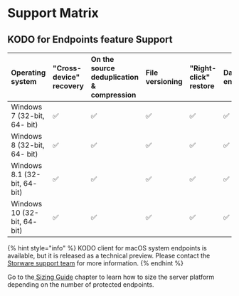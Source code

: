 # Support Matrix

## KODO for Endpoints feature Support

| Operating system | "Cross-device" recovery | On the source deduplication & compression | File versioning | "Right-click" restore | Data encryption |
| :--- | :--- | :--- | :--- | :--- | :--- |
| Windows 7 \(32-bit, 64- bit\) | ✅ | ✅ | ✅ | ✅ | ✅ |
| Windows 8 \(32-bit, 64- bit\) | ✅ | ✅  | ✅ | ✅ | ✅ |
| Windows 8.1 \(32-bit, 64- bit\) | ✅ | ✅ | ✅ | ✅ | ✅ |
| Windows 10 \(32-bit, 64- bit\) | ✅ | ✅ | ✅ | ✅ | ✅ |

{% hint style="info" %}
KODO client for macOS system endpoints is available, but it is released as a technical preview. Please contact the [Storware support team](mailto:ps@storware.eu) for more information. 
{% endhint %}

Go to the[ Sizing Guide](sizing-guide/) chapter to learn how to size the server platform depending on the number of protected endpoints.

